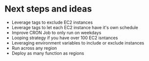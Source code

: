 # Next steps and ideas

- Leverage tags to exclude EC2 instances
- Leverage tags to let each EC2 instance have it's own schedule
- Improve CRON Job to only run on weekdays
- Looping strategy if you have over 100 EC2 isntances
- Leveraging environment variables to include or exclude instances
- Run across any region
- Deploy as many function as regions